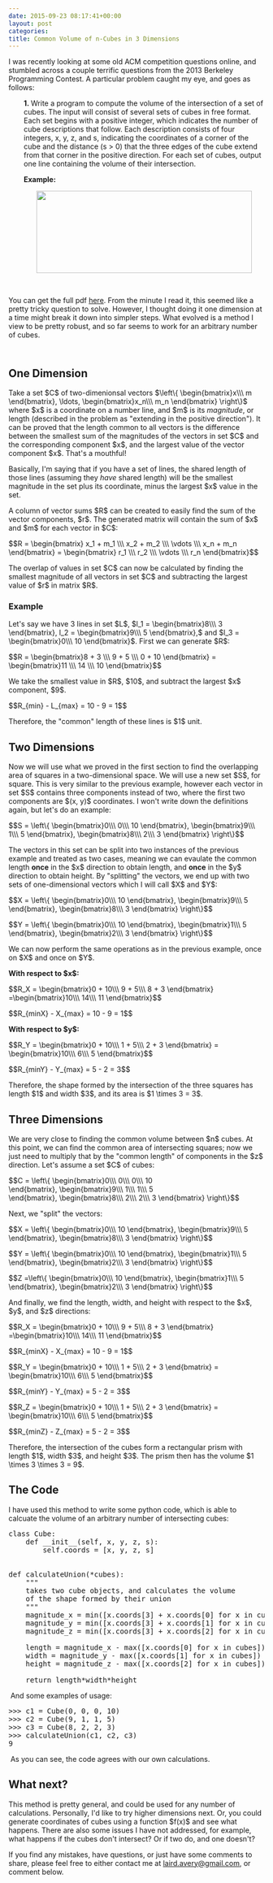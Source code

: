 ```yaml
---
date: 2015-09-23 08:17:41+00:00
layout: post
categories: 
title: Common Volume of n-Cubes in 3 Dimensions
---
```

<p>I was recently looking at some old ACM competition questions online, and stumbled across a couple&nbsp;terrific questions from the 2013 Berkeley Programming Contest. A particular problem caught my eye, and goes as follows:</p>
<p style="padding-left: 30px;"><strong>1.&nbsp;</strong>Write a program to compute the volume of the intersection of a set of cubes.&nbsp;The input will consist of several sets of cubes in free format. Each set begins with&nbsp;a positive integer, which indicates the number of cube descriptions that follow. Each&nbsp;description consists of four integers, x, y, z, and s, indicating the coordinates of a corner&nbsp;of the cube and the distance&nbsp;(s &gt; 0) that the three edges of the cube extend from that&nbsp;corner in the positive direction.&nbsp;For each set of cubes, output one line containing the volume of their intersection.</p>
<p style="padding-left: 30px;"><strong>Example:</strong></p>
<p style="padding-left: 30px;"><strong><img style="display: block; margin-left: auto; margin-right: auto;" src="/static/media/uploads/output.png" alt="" width="424" height="162" /></strong></p>
<p style="padding-left: 30px;">&nbsp;</p>
<p>You can get the full pdf <a href="http://www.cs.berkeley.edu/~hilfingr/programming-contest/f2013-contest.pdf">here</a>. From the minute I read it, this seemed like a pretty tricky question to solve.&nbsp;However,&nbsp;I thought doing it one dimension at a time might break it down into simpler steps. What evolved is a method I view to be pretty robust, and so far seems to work for an arbitrary number of cubes.&nbsp;</p>
<h2><br />One Dimension&nbsp;</h2>
<p>Take a set $C$ of two-dimenionsal vectors $\left\{ \begin{bmatrix}x\\\ m \end{bmatrix}, \ldots, \begin{bmatrix}x_n\\\ m_n \end{bmatrix} \right\}$ where $x$ is a coordinate on a number line, and $m$ is its&nbsp;<em>magnitude</em>, or length (described in the problem as "extending in the positive direction"). It can be proved that the length common to all vectors is the difference between the smallest sum of the magnitudes of the vectors in set $C$ and the corresponding component $x$, and the largest value of the vector component $x$. That's a mouthful!&nbsp;</p>
<p>Basically, I'm saying that if you have a set of lines, the shared length of those lines (assuming they <em>have</em> shared length) will be the smallest magnitude in the set plus its coordinate, minus the largest $x$ value in the set.&nbsp;</p>
<p>A column of vector sums $R$ can be created to easily find the sum of the vector components, $r$. The generated matrix will contain the sum of $x$ and $m$ for each vector in $C$:</p>
<p>$$R = \begin{bmatrix}&nbsp;x_1 + m_1 \\\&nbsp;x_2 + m_2 \\\ \vdots \\\ x_n + m_n \end{bmatrix} = \begin{bmatrix}&nbsp;r_1 \\\&nbsp;r_2 \\\ \vdots \\\ r_n \end{bmatrix}$$</p>
<p>The overlap of values in set $C$ can now be calculated by finding the smallest magnitude of all vectors in set $C$ and subtracting the largest value of $r$ in matrix $R$.&nbsp;</p>
<h3>Example</h3>
<p>Let's say we have 3 lines in set $L$, $l_1 = \begin{bmatrix}8\\\ 3 \end{bmatrix}, l_2 = \begin{bmatrix}9\\\ 5 \end{bmatrix},$ and $l_3 = \begin{bmatrix}0\\\ 10 \end{bmatrix}$. First we can generate $R$:</p>
<p>$$R = \begin{bmatrix}8 + 3 \\\ 9 + 5 \\\ 0 + 10 \end{bmatrix} = \begin{bmatrix}11 \\\ 14 \\\ 10 \end{bmatrix}$$</p>
<p>We take the smallest value in $R$, $10$, and subtract the largest $x$ component, $9$.</p>
<p>$$R_{min} - L_{max} =&nbsp;10 - 9 = 1$$</p>
<p>Therefore, the "common" length of these lines is $1$ unit.</p>
<h2>Two Dimensions</h2>
<p>Now we will use what we proved in the first section to find the overlapping area of squares in a two-dimensional space. We will use a new set $S$, for square. This is very similar to the previous example, however each vector in set $S$ contains three components instead of two, where the first two components are $(x, y)$ coordinates. I won't write down the definitions again, but let's do an example:</p>
<p>$$S = \left\{ \begin{bmatrix}0\\\ 0\\\ 10 \end{bmatrix},&nbsp;\begin{bmatrix}9\\\ 1\\\ 5 \end{bmatrix},&nbsp;\begin{bmatrix}8\\\ 2\\\ 3 \end{bmatrix} \right\}$$</p>
<p>The vectors in this set can be split into two instances of the previous example and treated as two cases, meaning we can evaulate the common length <strong>once</strong> in the $x$ direction to obtain length, and&nbsp;<strong>once</strong> in the $y$ direction to obtain height. By "splitting" the vectors, we end up with two sets of one-dimensional vectors which I will call $X$ and $Y$:</p>
<p>$$X = \left\{ \begin{bmatrix}0\\\ 10 \end{bmatrix},&nbsp;\begin{bmatrix}9\\\ 5 \end{bmatrix},&nbsp;\begin{bmatrix}8\\\ 3 \end{bmatrix} \right\}$$</p>
<p>$$Y = \left\{ \begin{bmatrix}0\\\ 10 \end{bmatrix},&nbsp;\begin{bmatrix}1\\\ 5 \end{bmatrix},&nbsp;\begin{bmatrix}2\\\ 3 \end{bmatrix} \right\}$$</p>
<p>We can now perform the same operations as in the previous example, once on $X$ and once on $Y$.</p>
<p><strong>With respect to $x$:</strong></p>
<p>$$R_X = \begin{bmatrix}0 + 10\\\ 9 + 5\\\ 8 + 3 \end{bmatrix} =\begin{bmatrix}10\\\ 14\\\ 11 \end{bmatrix}$$</p>
<p>$$R_{minX} - X_{max} = 10 - 9 = 1$$</p>
<p><strong>With respect to $y$:</strong></p>
<p>$$R_Y = \begin{bmatrix}0 + 10\\\ 1 + 5\\\ 2 + 3 \end{bmatrix} = \begin{bmatrix}10\\\ 6\\\ 5 \end{bmatrix}$$</p>
<p>$$R_{minY} - Y_{max} = 5 - 2 = 3$$&nbsp;</p>
<p>Therefore, the shape formed by the intersection of the three squares has length $1$ and width $3$, and its area is $1 \times 3 = 3$.</p>
<h2>Three Dimensions</h2>
<p>We are very close to finding the common volume between $n$ cubes. At this point, we can find the common area of intersecting squares; now we just need to multiply that by the "common length" of components in the $z$ direction. Let's assume a set $C$ of cubes:</p>
<p>$$C =&nbsp;\left\{ \begin{bmatrix}0\\\ 0\\\ 0\\\ 10 \end{bmatrix},&nbsp;\begin{bmatrix}9\\\ 1\\\ 1\\\ 5 \end{bmatrix},&nbsp;\begin{bmatrix}8\\\ 2\\\ 2\\\ 3 \end{bmatrix} \right\}$$</p>
<p>Next, we "split" the vectors:</p>
<p>$$X = \left\{ \begin{bmatrix}0\\\ 10 \end{bmatrix},&nbsp;\begin{bmatrix}9\\\ 5 \end{bmatrix},&nbsp;\begin{bmatrix}8\\\ 3 \end{bmatrix} \right\}$$</p>
<p>$$Y = \left\{ \begin{bmatrix}0\\\ 10 \end{bmatrix},&nbsp;\begin{bmatrix}1\\\ 5 \end{bmatrix},&nbsp;\begin{bmatrix}2\\\ 3 \end{bmatrix} \right\}$$</p>
<p>$$Z =\left\{ \begin{bmatrix}0\\\ 10 \end{bmatrix},&nbsp;\begin{bmatrix}1\\\ 5 \end{bmatrix},&nbsp;\begin{bmatrix}2\\\ 3 \end{bmatrix} \right\}$$</p>
<p>And finally, we find the length, width, and height with respect to the $x$, $y$, and $z$ directions:</p>
<p>$$R_X = \begin{bmatrix}0 + 10\\\ 9 + 5\\\ 8 + 3 \end{bmatrix} =\begin{bmatrix}10\\\ 14\\\ 11 \end{bmatrix}$$</p>
<p>$$R_{minX} - X_{max} = 10 - 9 = 1$$</p>
<p>$$R_Y = \begin{bmatrix}0 + 10\\\ 1 + 5\\\ 2 + 3 \end{bmatrix} = \begin{bmatrix}10\\\ 6\\\ 5 \end{bmatrix}$$</p>
<p>$$R_{minY} - Y_{max} = 5 - 2 = 3$$&nbsp;</p>
<p>$$R_Z = \begin{bmatrix}0 + 10\\\ 1 + 5\\\ 2 + 3 \end{bmatrix} = \begin{bmatrix}10\\\ 6\\\ 5 \end{bmatrix}$$</p>
<p>$$R_{minZ} - Z_{max} = 5 - 2 = 3$$</p>
<p>Therefore, the intersection of the cubes form a rectangular prism with length $1$, width $3$, and height $3$. The prism then has the volume $1 \times 3 \times 3 = 9$.&nbsp;</p>
<h2>The Code</h2>
<p>I have used this method to write some python code, which is able to calcuate the volume of an arbitrary number of intersecting cubes:</p>
<pre>class Cube:<br />    def __init__(self, x, y, z, s):<br />        self.coords = [x, y, z, s]<br /><br /><br />def calculateUnion(*cubes):<br />    """<br />    takes two cube objects, and calculates the volume<br />    of the shape formed by their union<br />    """<br />    magnitude_x = min([x.coords[3] + x.coords[0] for x in cubes])<br />    magnitude_y = min([x.coords[3] + x.coords[1] for x in cubes])<br />    magnitude_z = min([x.coords[3] + x.coords[2] for x in cubes])<br /><br />    length = magnitude_x - max([x.coords[0] for x in cubes])<br />    width = magnitude_y - max([x.coords[1] for x in cubes])<br />    height = magnitude_z - max([x.coords[2] for x in cubes])<br /><br />    return length*width*height</pre>
<p>&nbsp;And some examples of usage:</p>
<pre>&gt;&gt;&gt; c1 = Cube(0, 0, 0, 10)<br />&gt;&gt;&gt; c2 = Cube(9, 1, 1, 5)<br />&gt;&gt;&gt; c3 = Cube(8, 2, 2, 3)<br />&gt;&gt;&gt; calculateUnion(c1, c2, c3)<br />9</pre>
<p>&nbsp;As you can see, the code agrees with our own calculations.</p>
<h2>What next?</h2>
<p>This method is pretty general, and could be used for any number of calculations. Personally, I'd like to try higher dimensions next. Or, you could generate coordinates of cubes using a function $f(x)$ and see what happens. There are also some issues I have not addressed, for example, what happens if the cubes don't intersect? Or if two do, and one doesn't?&nbsp;</p>
<p>If you find any mistakes, have questions, or just have some comments to share, please feel free to either contact me at <a href="mailto:laird.avery@gmail.com,">laird.avery@gmail.com</a>,&nbsp;or comment below.&nbsp;</p>